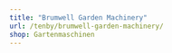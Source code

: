 ```yaml
---
title: "Brumwell Garden Machinery"
url: /tenby/brumwell-garden-machinery/
shop: Gartenmaschinen
---
```

